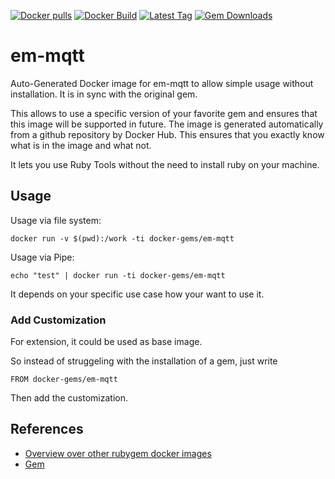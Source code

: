 [![Docker pulls](https://img.shields.io/docker/pulls/rubygem/em-mqtt.svg)](https://hub.docker.com/r/rubygem/em-mqtt/)
[![Docker Build](https://img.shields.io/docker/automated/rubygem/em-mqtt.svg)](https://hub.docker.com/r/rubygem/em-mqtt/)
[![Latest Tag](https://img.shields.io/github/tag/docker-rubygem/em-mqtt.svg)](https://hub.docker.com/r/rubygem/em-mqtt/)
[![Gem Downloads](https://img.shields.io/gem/dt/em-mqtt.svg)](https://rubygems.org/gems/em-mqtt/)
# em-mqtt

Auto-Generated Docker image for em-mqtt to allow simple usage without installation.
It is in sync with the original gem.

This allows to use a specific version of your favorite gem and ensures that this image will be supported in future.
The image is generated automatically from a github repository by Docker Hub.
This ensures that you exactly know what is in the image and what not.

It lets you use Ruby Tools without the need to install ruby on your machine.

## Usage

Usage via file system:

`docker run -v $(pwd):/work -ti docker-gems/em-mqtt`

Usage via Pipe:

`echo "test" | docker run -ti docker-gems/em-mqtt`

It depends on your specific use case how your want to use it.

### Add Customization

For extension, it could be used as base image.

So instead of struggeling with the installation of a gem, just write

`FROM docker-gems/em-mqtt`

Then add the customization.

## References

 - [Overview over other rubygem docker images](https://github.com/thinkbot/docker-rubygem)
 - [Gem](https://rubygems.org/gems/em-mqtt/)
